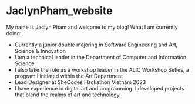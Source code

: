 # JaclynPham_website

My name is Jaclyn Pham and welcome to my blog! What I am currently doing: 

* Currently a junior double majoring in Software Engineering and Art, Science & Innovation
* I am a technical leader in the Department of Computer and Information Science
* I also take the role as a workshop leader in the ALIC Workshop Seties, a program I initiated within the Art Department
* Lead Designer at SheCodes Hackathon Vietnam 2023
* I have experience in digital art and programming. I developed projects that blend the realms of art and technology.